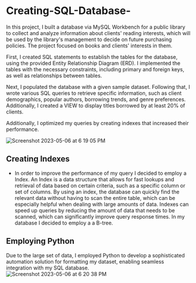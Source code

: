 # Creating-SQL-Database-

In this project, I built a database via MySQL Workbench for a public library to collect and analyze information about clients' reading interests, which will be used by the library's management to decide on future purchasing policies. The project focused on books and clients' interests in them.

First, I created SQL statements to establish the tables for the database, using the provided Entity Relationship Diagram (ERD). I implemented the tables with the necessary constraints, including primary and foreign keys, as well as relationships between tables.

Next, I populated the database with a given sample dataset. Following that, I wrote various SQL queries to retrieve specific information, such as client demographics, popular authors, borrowing trends, and genre preferences. Additionally, I created a VIEW to display titles borrowed by at least 20% of clients.

Additionally, I optimized my queries by creating indexes that increased their performance.

![Screenshot 2023-05-06 at 6 19 05 PM](https://user-images.githubusercontent.com/130959114/236652903-30fe4339-c5b1-4f86-bf5c-891585026310.png)


## Creating Indexes
- In order to improve the performance of my query I decided to employ a Index. An Index is a data structure that allows for fast lookups and retrieval of data based on certain criteria, such as a specific column or set of columns. By using an index, the database can quickly find the relevant data without having to scan the entire table, which can be especially helpful when dealing with large amounts of data. Indexes can speed up queries by reducing the amount of data that needs to be scanned, which can significantly improve query response times. In my database I decided to employ a a B-tree. 



## Employing Python 
Due to the large set of data, I employed Python to develop a sophisticated automation solution for formatting my dataset, enabling seamless integration with my SQL database.
![Screenshot 2023-05-06 at 6 20 38 PM](https://user-images.githubusercontent.com/130959114/236652939-ff7faffc-a3ff-4b5e-9b8d-ab423cc6a03e.png)

